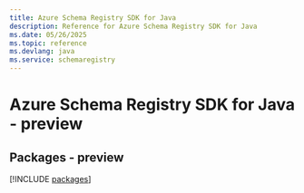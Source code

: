 ```yaml
---
title: Azure Schema Registry SDK for Java
description: Reference for Azure Schema Registry SDK for Java
ms.date: 05/26/2025
ms.topic: reference
ms.devlang: java
ms.service: schemaregistry
---
```

# Azure Schema Registry SDK for Java - preview
## Packages - preview
[!INCLUDE [packages](schema-registry-index.md)]